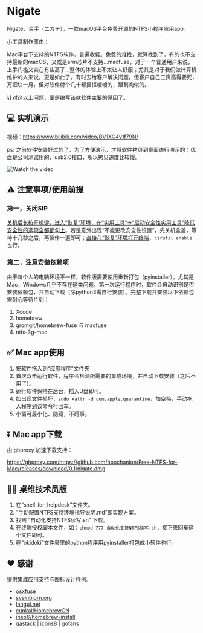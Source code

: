 # Nigate

Nigate，苦手（ニガテ），一款macOS平台免费开源的NTFS小程序应用app。

小工具制作原由：

Mac平台下支持的NTFS软件，普遍收费。免费的难找，就算找到了，有的也不支持最新的macOS，又或是arm芯片不支持...macfuse，对于一个普通用户来说，上手门槛又实在有些高了...整体的体验上不太让人舒服；尤其是对于我们做计算机维护的人来说，更是如此了。有时去给客户解决问题，但客户自己工资高得要死，万把块一月，但对软件付个几十都抠抠嗖嗖的，跟割肉似的。

针对这以上问题，便是编写该款软件主要的原因了。

## 💻 实机演示

视频：https://www.bilibili.com/video/BV1XG4y1f79N/

ps: 之前软件安装好过的了，为了方便演示，才将软件拷贝到桌面进行演示的；优盘是公司测试用的，usb2.0接口，所以拷贝速度比较慢。

![Watch the video](https://fastly.jsdelivr.net/gh/hoochanlon/free-mac-ntfs/shashin/example.png)

## ⚠️ 注意事项/使用前提

### 第一，关闭SIP

[关机后长按开机键，进入“恢复”环境，在“实用工具”->“启动安全性实用工具”降低安全性的选项全都都勾上](https://www.pcbiji.com/212402.html)。若是意外出现“不能更改安全性设置”，先关机盒盖，等待十几秒之后，再操作一遍即可；[直接在“恢复”环境打开终端](http://www.sdifen.com/sip.html)，`csrutil enable`也行。

### 第二，注意安装依赖项

由于每个人的电脑环境不一样，软件版需要使用重新打包（pyinstaller）。尤其是Mac，Windows几乎不存在这类问题。第一次运行程序时，软件会自动识别是否安装依赖包，并自动下载（除python3需自行安装）。完整下载并安装以下依赖包需耐心等待片刻：

1. Xcode
2. homebrew
3. gromgit/homebrew-fuse 与 macfuse
4. ntfs-3g-mac


## ✅ Mac app使用

1. 把软件拖入到“应用程序”文件夹
2. 首次双击运行软件，程序会检测所需要的集成环境，并自动下载安装（之后不用了）。
3. 运行软件保持在后台，插入U盘即可。
4. 如出现文件损坏，`sudo xattr -d com.apple.quarantine`，加空格，手动拖入程序到该命令行回车。
5. 小窗可最小化、隐藏，不碍事。

## ⏬ Mac app下载

由 ghproxy 加速下载支持：

https://ghproxy.com/https://github.com/hoochanlon/Free-NTFS-for-Mac/releases/download/0.1/nigate.dmg

## 🧑‍🔧 桌维技术员版

1. 在“shell_for_helpdesk”文件夹。
2. “手动配置NTFS支持环境指导说明.md”即实现方案。
3. 找到 “自动化支持NTFS读写.sh” 下载。
4. 在终端授权脚本文件，如：`chmod 777 自动化支持NTFS读写.sh`，接下来回车这个文件即可。
5. 在“okidoki”文件夹里的python程序用pyinstaller打包成小软件也行。

## ❤️ 感谢

提供集成应用支持与图标设计样例。

* [osxfuse](https://osxfuse.github.io)
* [sveinbjorn.org](https://sveinbjorn.org/platypus) 
* [langui.net](https://langui.net/new-file-menu/)
* [cunkai/HomebrewCN](https://gitee.com/cunkai/HomebrewCN/raw/master/Homebrew.sh)
* [ineo6/homebrew-install](https://gitee.com/ineo6/homebrew-install/raw/master/install.sh)
* [qastack](https://qastack.cn) | [icons8](https://icons8.com) | [gofans](https://gofans.cn)
